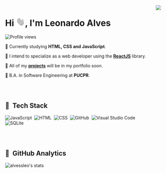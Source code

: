 <img align="right" height="580em" src="https://raw.githubusercontent.com/gist/alvessleo/1a9ab3974380fc6720a3e7812b3c1cf3/raw/b160e768d54d8d4f1f4ccc34f1cb1596ad2c4943/githubcard.svg"/>
<h1 align="left">Hi <img src="https://github.com/alvessleo/alvessleo/blob/main/hi-white.gif" width="29px" height="29px">, I'm Leonardo Alves</h1>
<p align="left"> <img src="https://komarev.com/ghpvc/?username=alvessleo&color=blue" alt="Profile views" /> </p>

💠 Currently studying **HTML, CSS and JavaScript**.

💠 I intend to specialize as a web developer using the [**ReactJS**](https://pt-br.reactjs.org/) library.

💠 All of my [**projects**](github.com/alvessleo) will be in my portfolio soon.

💠 B.A. in Software Engineering at **PUCPR**.

<br><br>

## 🔷 &nbsp;Tech Stack

![JavaScript](https://img.shields.io/badge/-JavaScript-05122A?style=flat-square&logo=javascript&logoColor=fff&color=114180)&nbsp;
![HTML](https://img.shields.io/badge/-HTML-05122A?style=flat-square&logo=HTML5&logoColor=fff&color=114180)&nbsp;
![CSS](https://img.shields.io/badge/-CSS-05122A?style=flat-square&logo=CSS3&logoColor=fff&color=114180)&nbsp;
![GitHub](https://img.shields.io/badge/-GitHub-05122A?style=flat-square&logo=github&logoColor=fff&color=114180)&nbsp;
![Visual Studio Code](https://img.shields.io/badge/-Visual%20Studio%20Code-05122A?style=flat-square&logo=visual-studio-code&logoColor=fff&color=114180)&nbsp;
![SQLite](https://img.shields.io/badge/-SQLite-05122A?style=flat-square&logoColor=fff&logo=sqlite&color=114180)&nbsp;

<br><br>

## 🔷 &nbsp;GitHub Analytics

<p align="left">
<img width="480em" src="https://github-readme-stats.vercel.app/api?username=alvessleo&show_icons=true&theme=github_dark" alt="alvessleo's stats"/>
<!--<img width="530em" src="https://github-readme-stats.vercel.app/api/top-langs/?username=alvessleo&layout=compact&theme=github_dark" alt="alvessleo's most languages"/>-->
</p>
